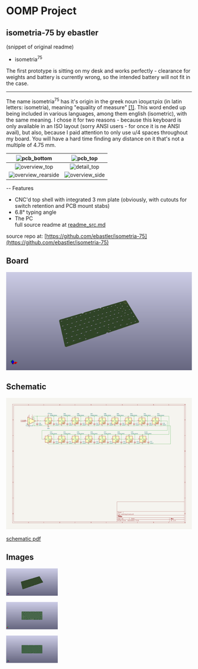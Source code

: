 # OOMP Project  
## isometria-75  by ebastler  
  
(snippet of original readme)  
  
- isometria<sup>75</sup>  
  
The first prototype is sitting on my desk and works perfectly - clearance for weights and battery is currently wrong, so the intended battery will not fit in the case.  
  
----  
   
 The name isometria<sup>75</sup> has it's origin in the greek noun ἰσομετρία (in latin letters: isometria), meaning "equality of measure" [[1]](http://perseus.uchicago.edu/cgi-bin/philologic/getobject.pl?c.35:6:59.LSJ). This word ended up being included in various languages, among them english (isometric), with the same meaning. I chose it for two reasons - because this keyboard is only available in an ISO layout (sorry ANSI users - for once it is ne ANSI avail), but also, because I paid attention to only use u/4 spaces throughout my board. You will have a hard time finding any distance on it that's not a multiple of 4.75 mm.  
  
|![pcb_bottom](render/isometria-75-pcb-iso_bottom.png)|![pcb_top](render/isometria-75-pcb-iso_top.png)|  
|:----------------------------------------:|:----------------------------------------:|  
|![overview_top](https://mpwr.xyz/projects/isometria75/full/proto_v1_nocaps.jpg)|![detail_top](https://mpwr.xyz/projects/isometria75/full/proto_v1_1.JPG)|  
|![overview_rearside](https://mpwr.xyz/projects/isometria75/full/proto_v1_3.JPG)|![overview_side](https://mpwr.xyz/projects/isometria75/full/proto_v1_4.JPG)|  
  
  
 -- Features  
 * CNC'd top shell with integrated 3 mm plate (obviously, with cutouts for switch retention and PCB mount stabs)  
 * 6.8° typing angle  
 * The PC  
  full source readme at [readme_src.md](readme_src.md)  
  
source repo at: [https://github.com/ebastler/isometria-75](https://github.com/ebastler/isometria-75)  
## Board  
  
[![working_3d.png](working_3d_600.png)](working_3d.png)  
## Schematic  
  
[![working_schematic.png](working_schematic_600.png)](working_schematic.png)  
  
[schematic pdf](working_schematic.pdf)  
## Images  
  
[![working_3d.png](working_3d_140.png)](working_3d.png)  
  
[![working_3d_back.png](working_3d_back_140.png)](working_3d_back.png)  
  
[![working_3d_front.png](working_3d_front_140.png)](working_3d_front.png)  
